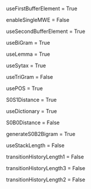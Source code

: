 useFirstBufferElement = True

enableSingleMWE = False

useSecondBufferElement = True

useBiGram = True

useLemma = True

useSytax = True

useTriGram = False

usePOS = True

S0S1Distance = True

useDictionary = True

S0B0Distance = False

generateS0B2Bigram = True

useStackLength = False

transitionHistoryLength1 = False

transitionHistoryLength3 = False

transitionHistoryLength2 = False

